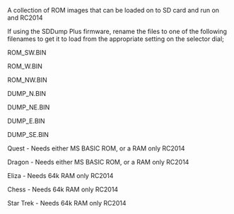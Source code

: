 A collection of ROM images that can be loaded on to SD card and run on and RC2014

If using the SDDump Plus firmware, rename the files to one of the following filenames to get it to load from the appropriate setting on the selector dial;

ROM_SW.BIN

ROM_W.BIN

ROM_NW.BIN

DUMP_N.BIN

DUMP_NE.BIN

DUMP_E.BIN

DUMP_SE.BIN

Quest - Needs either MS BASIC ROM, or a RAM only RC2014

Dragon - Needs either MS BASIC ROM, or a RAM only RC2014

Eliza - Needs 64k RAM only RC2014

Chess - Needs 64k RAM only RC2014

Star Trek - Needs 64k RAM only RC2014
